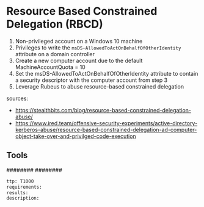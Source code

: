 # Resource Based Constrained Delegation (RBCD)
1. Non-privileged account on a Windows 10 machine
2. Privileges to write the `msDS-AllowedToActOnBehalfOfOtherIdentity` attribute on a domain controller
3. Create a new computer account due to the default MachineAccountQuota = 10
4. Set the msDS-AllowedToActOnBehalfOfOtherIdentity attribute to contain a security descriptor with the computer account from step 3
5. Leverage Rubeus to abuse resource-based constrained delegation

sources:
- https://stealthbits.com/blog/resource-based-constrained-delegation-abuse/
- https://www.ired.team/offensive-security-experiments/active-directory-kerberos-abuse/resource-based-constrained-delegation-ad-computer-object-take-over-and-privilged-code-execution


## Tools
########
########


```meta
ttp: T1000
requirements:
results: 
description: 
```